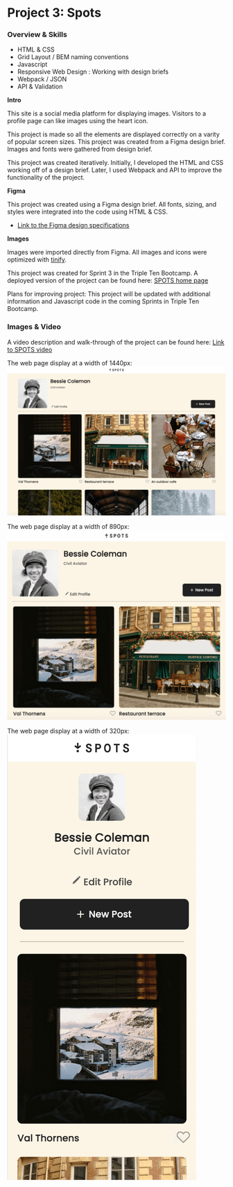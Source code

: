 # Project 3: Spots

### Overview & Skills

- HTML & CSS
- Grid Layout / BEM naming conventions
- Javascript
- Responsive Web Design : Working with design briefs
- Webpack / JSON
- API & Validation

**Intro**

This site is a social media platform for displaying images. Visitors to a profile page can like images using the heart icon.

This project is made so all the elements are displayed correctly on a varity of popular screen sizes. This project was created from a Figma design brief. Images and fonts were gathered from design brief.

This project was created iteratively. Initially, I developed the HTML and CSS working off of a design brief. Later, I used Webpack and API to improve the functionality of the project.

**Figma**

This project was created using a Figma design brief. All fonts, sizing, and styles were integrated into the code using HTML & CSS.

- [Link to the Figma design specifications](https://www.figma.com/file/BBNm2bC3lj8QQMHlnqRsga/Sprint-3-Project-%E2%80%94-Spots?type=design&node-id=2%3A60&mode=design&t=afgNFybdorZO6cQo-1)

**Images**

Images were imported directly from Figma. All images and icons were optimized with [tinify](https://tinypng.com/).

This project was created for Sprint 3 in the Triple Ten Bootcamp.
A deployed version of the project can be found here: [SPOTS home page](https://anamariamartinez10.github.io/se_project_spots/)

Plans for improving project: This project will be updated with additional information and Javascript code in the coming Sprints in Triple Ten Bootcamp.

### Images & Video

A video description and walk-through of the project can be found here: [Link to SPOTS video](https://drive.google.com/file/d/1d2t9qON0h8EUUb1FiXnrPtg8CA1rIRuY/view?usp=sharing)

The web page display at a width of 1440px:
![layoutAt1440](./images/layoutAt1440.png)

The web page display at a width of 890px:
![layoutAt890](./images/layoutAt890.png)

The web page display at a width of 320px:
![layoutAt320](./images/layoutAt320.png)
